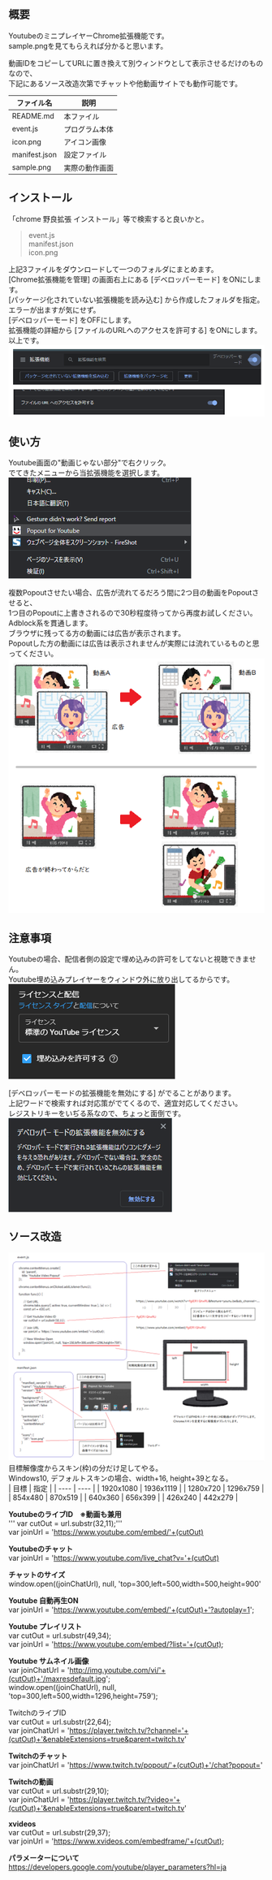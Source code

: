## 概要
YoutubeのミニプレイヤーChrome拡張機能です。  
sample.pngを見てもらえれば分かると思います。  

動画IDをコピーしてURLに置き換えて別ウィンドウとして表示させるだけのものなので、  
下記にあるソース改造次第でチャットや他動画サイトでも動作可能です。  

| ファイル名 | 説明 |
| ---- | ---- |
| README.md | 本ファイル |
| event.js | プログラム本体 |
| icon.png | アイコン画像 |
| manifest.json | 設定ファイル |
| sample.png | 実際の動作画面 |

## インストール
「chrome 野良拡張 インストール」等で検索すると良いかと。  

> event.js  
> manifest.json  
> icon.png  

上記3ファイルをダウンロードして一つのフォルダにまとめます。  
[Chrome拡張機能を管理] の画面右上にある [デベロッパーモード] をONにします。  
[パッケージ化されていない拡張機能を読み込む] から作成したフォルダを指定。  
エラーが出ますが気にせず。  
[デベロッパーモード] をOFFにします。  
拡張機能の詳細から [ファイルのURLへのアクセスを許可する] をONにします。  
以上です。  
![alt](pic/note5.png)

## 使い方
Youtube画面の"動画じゃない部分"で右クリック。  
でてきたメニューから当拡張機能を選択します。  
![alt](pic/note4.png)

複数Popoutさせたい場合、広告が流れてるだろう間に2つ目の動画をPopoutさせると、  
1つ目のPopoutに上書きされるので30秒程度待ってから再度お試しください。  
Adblock系を貫通します。  
ブラウザに残ってる方の動画には広告が表示されます。  
Popoutした方の動画には広告は表示されませんが実際には流れているものと思ってください。  
![alt](pic/note1.png)

## 注意事項
Youtubeの場合、配信者側の設定で埋め込みの許可をしてないと視聴できません。  
Youtube埋め込みプレイヤーをウィンドウ外に放り出してるからです。  
![alt](pic/note2.png)  

[デベロッパーモードの拡張機能を無効にする] がでることがあります。  
上記ワードで検索すれば対応策がでてくるので、適宜対応してください。  
レジストリキーをいぢる系なので、ちょっと面倒です。  
![alt](pic/note3.png)

## ソース改造
![alt](pic/note6.png)  
目標解像度からスキン(枠)の分だけ足してやる。  
Windows10, デフォルトスキンの場合、width+16, height+39となる。  
| 目標 | 指定 |
| ---- | ---- |
| 1920x1080 | 1936x1119 |
| 1280x720 | 1296x759 |
| 854x480 | 870x519 |
| 640x360 | 656x399 |
| 426x240 | 442x279 |

**YoutubeのライブID　※動画も兼用**  
'''      var cutOut = url.substr(32,11);'''  
      var joinUrl = 'https://www.youtube.com/embed/'+(cutOut)  

**Youtubeのチャット**  
      var joinUrl = 'https://www.youtube.com/live_chat?v='+(cutOut)  

**チャットのサイズ**  
      window.open((joinChatUrl), null, 'top=300,left=500,width=500,height=900'  

**Youtube 自動再生ON**  
      var joinUrl = 'https://www.youtube.com/embed/'+(cutOut)+'?autoplay=1';  

**Youtube プレイリスト**  
      var cutOut = url.substr(49,34);  
      var joinUrl = 'https://www.youtube.com/embed/?list='+(cutOut);  

**Youtube サムネイル画像**  
      var joinChatUrl = 'http://img.youtube.com/vi/'+(cutOut)+'/maxresdefault.jpg';  
      window.open((joinChatUrl), null, 'top=300,left=500,width=1296,height=759');  

TwitchのライブID  
      var cutOut = url.substr(22,64);  
      var joinChatUrl = 'https://player.twitch.tv/?channel='+(cutOut)+'&enableExtensions=true&parent=twitch.tv'  

**Twitchのチャット**  
      var joinChatUrl = 'https://www.twitch.tv/popout/'+(cutOut)+'/chat?popout='  

**Twitchの動画**  
      var cutOut = url.substr(29,10);  
      var joinChatUrl = 'https://player.twitch.tv/?video='+(cutOut)+'&enableExtensions=true&parent=twitch.tv'  

**xvideos**  
      var cutOut = url.substr(29,37);  
      var joinUrl = 'https://www.xvideos.com/embedframe/'+(cutOut);  

**パラメーターについて**  
https://developers.google.com/youtube/player_parameters?hl=ja
